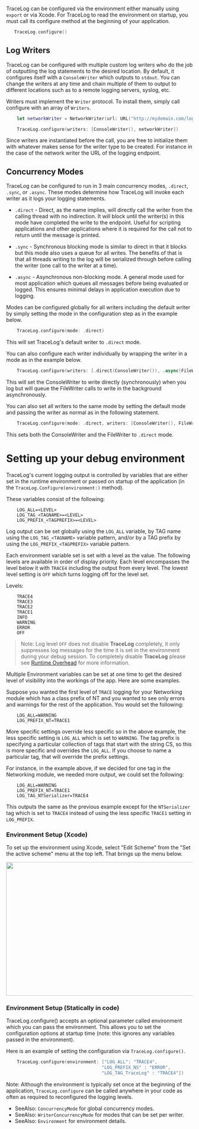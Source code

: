 TraceLog can be configured via the environment either manually using `export` or via Xcode.
For TraceLog to read the environment on startup, you must call its configure method at the beginning of your application.

```swift
   TraceLog.configure()
```

## Log Writers

TraceLog can be configured with multiple custom log writers who do the job of outputting the log statements to the desired location.  By default, it configures itself with a `ConsoleWriter`
which outputs to `stdout`.  You can change the writers at any time and chain multiple of them to output to different locations such as to a remote logging servers, syslog, etc.

Writers must implement the `Writer` protocol.  To install them, simply call configure with an array of `Writers`.

```swift
    let networkWriter = NetworkWriter(url: URL("http://mydomain.com/log"))

    TraceLog.configure(writers: [ConsoleWriter(), networkWriter])
```

Since writers are instantiated before the call, you are free to initialize them with whatever makes sense for the writer type to be created.  For instance in the case of the network writer the URL of
the logging endpoint.

## Concurrency Modes

TraceLog can be configured to run in 3 main concurrency modes, `.direct`, `.sync`, or `.async`.  These modes determine how TraceLog will invoke each writer as it logs your logging statements.

* `.direct` - Direct, as the name implies, will directly call the writer from the calling thread with no indirection. It will block until the writer(s) in this mode have completed the write to the endpoint. Useful for scripting applications and other applications where it is required for the call not to return until the message is printed.

* `.sync` - Synchronous blocking mode is similar to direct in that it blocks but this mode also uses a queue for all writes.  The benefits of that is that all threads writing to the log will be serialized through before calling the writer (one call to the writer at a time).

* `.async` - Asynchronous non-blocking mode.  A general mode used for most application which queues all messages before being evaluated or logged. This ensures minimal delays in application execution due to logging.

Modes can be configured globally for all writers including the default writer by simply setting the mode in the configuration step as in the example below.
```swift
    TraceLog.configure(mode: .direct)
```
This will set TraceLog's default writer to `.direct` mode.

You can also configure each writer individually by wrapping the writer in a mode as in the example below.

```swift
    TraceLog.configure(writers: [.direct(ConsoleWriter()), .async(FileWriter())])
```
This will set the ConsoleWriter to write directly (synchronously) when you log but will queue the FileWriter calls to write in the background asynchronously.

You can also set all writers to the same mode by setting the default mode and passing the writer as normal as in the following statement.

```swift
    TraceLog.configure(mode: .direct, writers: [ConsoleWriter(), FileWriter()])
```
This sets both the ConsoleWriter and the FileWriter to `.direct` mode.

# Setting up your debug environment

TraceLog's current logging output is controlled by variables that are either set in the runtime environment or passed on startup of the application (in the `TraceLog.Configure(environment:)` method).

These variables consist of the following:

```shell
    LOG_ALL=<LEVEL>
    LOG_TAG_<TAGNAME>=<LEVEL>
    LOG_PREFIX_<TAGPREFIX>=<LEVEL>
```
Log output can be set globally using the `LOG_ALL`  variable, by TAG name
using the `LOG_TAG_<TAGNAME>` variable pattern, and/or by a TAG prefix by using
the `LOG_PREFIX_<TAGPREFIX>` variable pattern.

Each environment variable set is set with a level as the value.  The following levels are available in order of display priority.  Each level encompasses the level below it with `TRACE4` including the output from every level.  The lowest level setting is `OFF` which turns logging off for the level set.

Levels:
```shell
    TRACE4
    TRACE3
    TRACE2
    TRACE1
    INFO
    WARNING
    ERROR
    OFF
```
> Note: Log level `OFF` does not disable **TraceLog** completely, it only suppresses log messages for the time it is set in the environment during your debug session.  To completely disable **TraceLog** please see [Runtime Overhead](#runtime-overhead) for more information.

Multiple Environment variables can be set at one time to get the desired level of visibility into the workings of the app.  Here are some examples.

Suppose you wanted the first level of `TRACE` logging for your Networking module which has a class prefix of NT and you wanted to see only errors and warnings for the rest of the application.  You would set the following:

```shell
    LOG_ALL=WARNING
    LOG_PREFIX_NT=TRACE1
```

More specific settings override less specific so in the above example, the less specific setting is `LOG_ALL` which is set to `WARNING`.  The tag prefix is specifying a particular collection of tags that start with the string CS, so this is more specific and overrides
the `LOG_ALL`.  If you choose to name a particular tag, that will override the prefix settings.

For instance, in the example above, if we decided for one tag in the Networking module, we needed more output, we could set the following:
```shell
    LOG_ALL=WARNING
    LOG_PREFIX_NT=TRACE1
    LOG_TAG_NTSerializer=TRACE4
```
This outputs the same as the previous example except for the `NTSerializer` tag which is set to `TRACE4` instead of using the less specific `TRACE1` setting in `LOG_PREFIX`.


### Environment Setup (Xcode)

To set up the environment using Xcode, select "Edit Scheme" from the "Set the active scheme" menu at the top left.  That brings up the menu below.

<img src=img/Xcode-environment-setup-screenshot.png width=597 height=361 />

### Environment Setup (Statically in code)

TraceLog.configure() accepts an optional parameter called environment which you can pass the environment.  This allows you to set the configuration options at startup time (note: this ignores any variables passed in the environment).

Here is an example of setting the configuration via `TraceLog.configure()`.
```swift
    TraceLog.configure(environment: ["LOG_ALL": "TRACE4",
                                    "LOG_PREFIX_NS" : "ERROR",
                                    "LOG_TAG_TraceLog" : "TRACE4"])
```

Note: Although the environment is typically set once at the beginning of the application, `TraceLog.configure`
can be called anywhere in your code as often as required to reconfigured the logging levels.

- SeeAlso: `ConcurrencyMode` for global concurrency modes.
- SeeAlso: `WriterConcurrencyMode` for modes that can be set per writer.
- SeeAlso: `Environment` for environment details.
